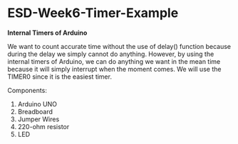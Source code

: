 # ESD-Week6-Timer-Example

**Internal Timers of Arduino**

We want to count accurate time without the use of delay() function because during the delay 
we simply cannot do anything. However, by using the internal timers of Arduino, we can do 
anything we want in the mean time because it will simply interrupt when the moment comes. 
We will use the TIMER0 since it is the easiest timer.

Components:

1. Arduino UNO
2. Breadboard
3. Jumper Wires
4. 220-ohm resistor
5. LED
